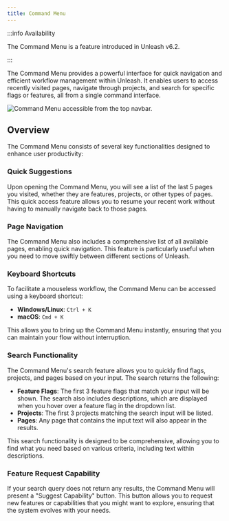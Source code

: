 ```yaml
---
title: Command Menu
---
```


:::info Availability

The Command Menu is a feature introduced in Unleash v6.2.

:::

The Command Menu provides a powerful interface for quick navigation and efficient workflow management within Unleash. It enables users to access recently visited pages, navigate through projects, and search for specific flags or features, all from a single command interface.


![Command Menu accessible from the top navbar.](/img/command-menu.png)


## Overview

The Command Menu consists of several key functionalities designed to enhance user productivity:

### Quick Suggestions

Upon opening the Command Menu, you will see a list of the last 5 pages you visited, whether they are features, projects, or other types of pages. This quick access feature allows you to resume your recent work without having to manually navigate back to those pages.

### Page Navigation

The Command Menu also includes a comprehensive list of all available pages, enabling quick navigation. This feature is particularly useful when you need to move swiftly between different sections of Unleash.

### Keyboard Shortcuts

To facilitate a mouseless workflow, the Command Menu can be accessed using a keyboard shortcut:

- **Windows/Linux**: `Ctrl + K`
- **macOS**: `Cmd + K`

This allows you to bring up the Command Menu instantly, ensuring that you can maintain your flow without interruption.

### Search Functionality

The Command Menu's search feature allows you to quickly find flags, projects, and pages based on your input. The search returns the following:

- **Feature Flags**: The first 3 feature flags that match your input will be shown. The search also includes descriptions, which are displayed when you hover over a feature flag in the dropdown list.
- **Projects**: The first 3 projects matching the search input will be listed.
- **Pages**: Any page that contains the input text will also appear in the results.

This search functionality is designed to be comprehensive, allowing you to find what you need based on various criteria, including text within descriptions.

### Feature Request Capability

If your search query does not return any results, the Command Menu will present a "Suggest Capability" button. This button allows you to request new features or capabilities that you might want to explore, ensuring that the system evolves with your needs.
